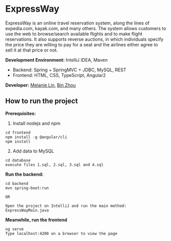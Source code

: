 # ExpressWay
ExpressWay is an online travel reservation system, along the lines of expedia.com, kayak.com, and many others. The system allows customers to use the web to browse/search available flights and to make flight reservations. It also supports reverse auctions, in which individuals specify the price they are willing to pay for a seat and the airlines either agree to sell it at that price or not.


**Development Environment:** IntelliJ IDEA, Maven
* Backend: Spring + SpringMVC + JDBC, MySQL, REST
* Frontend: HTML, CSS, TypeScript, Angular2

**Developer:** [Melanie Lin](https://github.com/captain-melanie), [Bin Zhou](https://github.com/bizzhou)

## How to run the project

**Prerequisites:**
1. Install nodejs and npm
```
cd frontend
npm install -g @angular/cli
npm install
```
2. Add data to MySQL
```
cd database
execute files 1.sql, 2.sql, 3.sql and 4.sql
```

**Run the backend:**
```
cd backend
mvn spring-boot:run

OR

Open the project on IntelliJ and run the main method: ExpressWayMain.java
```

**Meanwhile, run the frontend**
```
ng serve
Type localhost:4200 on a browser to view the page
```





